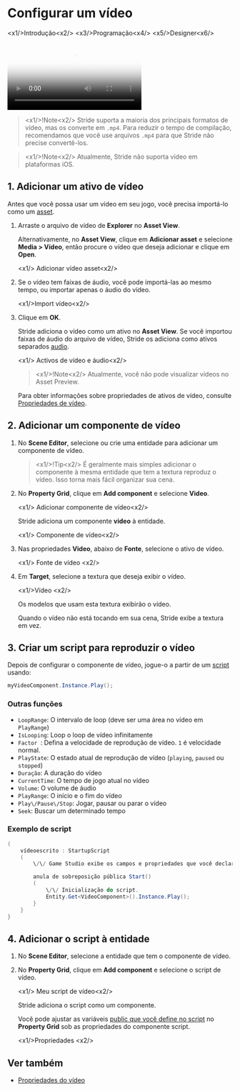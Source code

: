 # Configurar um vídeo

<x1\/>Introdução<x2\/>
<x3\/>Programação<x4\/>
<x5\/>Designer<x6\/>

<p>
<video autoplay loop class="responsive-video" poster="media/video-thumbnail.jpg">
   <source src="media/video-in-game.mp4" type="video/mp4">
</video>
</p>

> <x1\/>!Note<x2\/>
> Stride suporta a maioria dos principais formatos de vídeo, mas os converte em `.mp4`. Para reduzir o tempo de compilação, recomendamos que você use arquivos `.mp4` para que Stride não precise convertê-los.

> <x1\/>!Note<x2\/>
> Atualmente, Stride não suporta vídeo em plataformas iOS.

## 1. Adicionar um ativo de vídeo

Antes que você possa usar um vídeo em seu jogo, você precisa importá-lo como um [asset](../game-studio/assets.md).

1. Arraste o arquivo de vídeo de **Explorer** no **Asset View**.

   Alternativamente, no **Asset View**, clique em **Adicionar asset** e selecione **Media > Vídeo**, então procure o vídeo que deseja adicionar e clique em **Open**.

   <x1\/> Adicionar vídeo asset<x2\/>

2. Se o vídeo tem faixas de áudio, você pode importá-las ao mesmo tempo, ou importar apenas o áudio do vídeo.

   <x1\/>Import vídeo<x2\/>

3. Clique em **OK**.

   Stride adiciona o vídeo como um ativo no **Asset View**. Se você importou faixas de áudio do arquivo de vídeo, Stride os adiciona como ativos separados [audio](../audio/index.md).

   <x1\/> Activos de vídeo e áudio<x2\/>

   > <x1\/>!Note<x2\/>
   > Atualmente, você não pode visualizar vídeos no Asset Preview.

   Para obter informações sobre propriedades de ativos de vídeo, consulte [ Propriedades de vídeo](video-properties.md).

## 2. Adicionar um componente de vídeo

1. No **Scene Editor**, selecione ou crie uma entidade para adicionar um componente de vídeo.

   > <x1\/>!Tip<x2\/>
   > É geralmente mais simples adicionar o componente à mesma entidade que tem a textura reproduz o vídeo. Isso torna mais fácil organizar sua cena.

2. No **Property Grid**, clique em **Add component** e selecione **Video**.

   <x1\/> Adicionar componente de vídeo<x2\/>

   Stride adiciona um componente **video** à entidade.

   <x1\/> Componente de vídeo<x2\/>

3. Nas propriedades **Video**, abaixo de **Fonte**, selecione o ativo de vídeo.

   <x1\/> Fonte de vídeo <x2\/>

4. Em **Target**, selecione a textura que deseja exibir o vídeo.

   <x1\/>Vídeo <x2\/>

   Os modelos que usam esta textura exibirão o vídeo.

   Quando o vídeo não está tocando em sua cena, Stride exibe a textura em vez.

## 3. Criar um script para reproduzir o vídeo

Depois de configurar o componente de vídeo, jogue-o a partir de um [script](../scripts/index.md) usando:

```cs
myVideoComponent.Instance.Play();
```

### Outras funções

* `LoopRange`: O intervalo de loop (deve ser uma área no vídeo em `PlayRange`)
* `IsLooping`: Loop o loop de vídeo infinitamente
* `Factor `: Defina a velocidade de reprodução de vídeo. `1` é velocidade normal.
* `PlayState`: O estado atual de reprodução de vídeo (`playing`, `paused` ou `stopped`)
* `Duração`: A duração do vídeo
* `CurrentTime`: O tempo de jogo atual no vídeo
* `Volume`: O volume de áudio
* `PlayRange`: O início e o fim do vídeo
* `Play\/Pause\/Stop`: Jogar, pausar ou parar o vídeo
* `Seek`: Buscar um determinado tempo

### Exemplo de script

```cs
(
    vídeoescrito : StartupScript
    (
        \/\/ Game Studio exibe os campos e propriedades que você declara neste script

        anula de sobreposição pública Start()
        (
            \/\/ Inicialização do script.
            Entity.Get<VideoComponent>().Instance.Play();
        }
    }
}
```

## 4. Adicionar o script à entidade

1. No **Scene Editor**, selecione a entidade que tem o componente de vídeo.

2. No **Property Grid**, clique em **Add component** e selecione o script de vídeo.

   <x1\/> Meu script de vídeo<x2\/>

   Stride adiciona o script como um componente.

   Você pode ajustar as variáveis [public que você define no script](../scripts/public-properties-and-fields.md) no **Property Grid** sob as propriedades do componente script.

   <x1\/>Propriedades <x2\/>

## Ver também

* [Propriedades do vídeo](video-properties.md)
